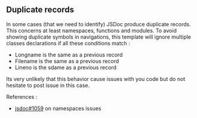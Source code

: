 ## Duplicate records

In some cases (that we need to identify) JSDoc produce duplicate records.
This concerns at least namespaces, functions and modules. To avoid showing duplicate symbols in navigations, this template will ignore multiple classes declarations if all these conditions match :

 * Longname is the same as a previous record
 * Filename is the same as a previous record
 * Lineno is the sdame as a previous record

Its very unlikely that this behavior cause issues with you code but do not hesitate to post issue in this case.

References :

 * [jsdoc#1059](https://github.com/jsdoc3/jsdoc/issues/1059) on namespaces issues
 
